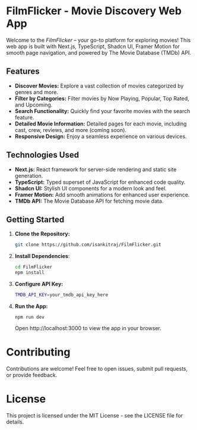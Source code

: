 # FilmFlicker - Movie Discovery Web App

Welcome to the _FilmFlicker_ – your go-to platform for exploring movies! This web app is built with Next.js, TypeScript, Shadcn UI, Framer Motion for smooth page navigation, and powered by The Movie Database (TMDb) API.

## Features

- **Discover Movies:** Explore a vast collection of movies categorized by genres and more.
- **Filter by Categories:** Filter movies by Now Playing, Popular, Top Rated, and Upcoming.
- **Search Functionality:** Quickly find your favorite movies with the search feature.
- **Detailed Movie Information:** Detailed pages for each movie, including cast, crew, reviews, and more (coming soon).
- **Responsive Design:** Enjoy a seamless experience on various devices.

## Technologies Used

- **Next.js:** React framework for server-side rendering and static site generation.
- **TypeScript:** Typed superset of JavaScript for enhanced code quality.
- **Shadcn UI:** Stylish UI components for a modern look and feel.
- **Framer Motion:** Add smooth animations for enhanced user experience.
- **TMDb API:** The Movie Database API for fetching movie data.

## Getting Started

1. **Clone the Repository:**

   ```bash
   git clone https://github.com/isankitraj/FilmFlicker.git

   ```

2. **Install Dependencies**:

   ```bash
   cd FilmFlicker
   npm install

   ```

3. **Configure API Key:**

   ```bash
   TMDB_API_KEY=your_tmdb_api_key_here
   ```

4. **Run the App:**

   ```
   npm run dev
   ```

   Open http://localhost:3000 to view the app in your browser.

# Contributing

Contributions are welcome! Feel free to open issues, submit pull requests, or provide feedback.

# License

This project is licensed under the MIT License - see the LICENSE file for details.
